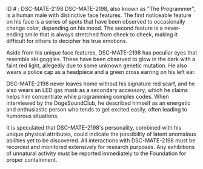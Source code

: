ID # : DSC-MATE-2198
DSC-MATE-2198, also known as "The Programmer", is a human male with distinctive face features. The first noticeable feature on his face is a series of spots that have been observed to occasionally change color, depending on his mood. The second feature is a never-ending smile that is always stretched from cheek to cheek, making it difficult for others to decipher his true emotions. 

Aside from his unique face features, DSC-MATE-2198 has peculiar eyes that resemble ski goggles. These have been observed to glow in the dark with a faint red light, allegedly due to some unknown genetic mutation. He also wears a police cap as a headpiece and a green cross earring on his left ear. 

DSC-MATE-2198 never leaves home without his signature red scarf, and he also wears an LED gas mask as a secondary accessory, which he claims helps him concentrate while programming complex codes. When interviewed by the DogeSoundClub, he described himself as an energetic and enthusiastic person who tends to get excited easily, often leading to humorous situations. 

It is speculated that DSC-MATE-2198's personality, combined with his unique physical attributes, could indicate the possibility of latent anomalous abilities yet to be discovered. All interactions with DSC-MATE-2198 must be recorded and monitored extensively for research purposes. Any exhibitions of unnatural activity must be reported immediately to the Foundation for proper containment.